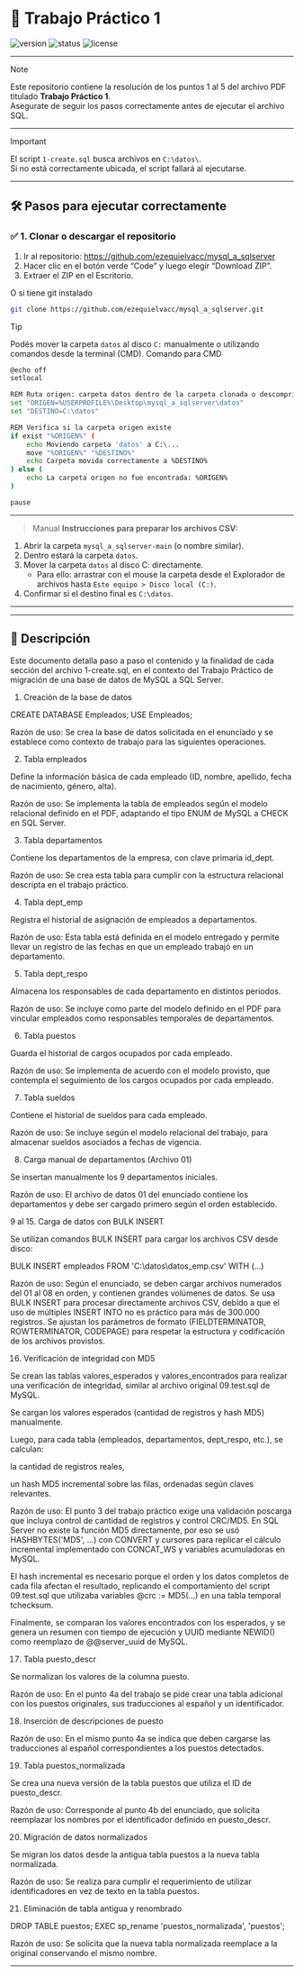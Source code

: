 # 🚀 Trabajo Práctico 1

![version](https://img.shields.io/badge/version-1.0.0-blue)
![status](https://img.shields.io/badge/status-completo-brightgreen)
![license](https://img.shields.io/badge/license-MIT-yellow)

---

> [!NOTE]
> Este repositorio contiene la resolución de los puntos 1 al 5 del archivo PDF titulado **Trabajo Práctico 1**.  
> Asegurate de seguir los pasos correctamente antes de ejecutar el archivo SQL.

---


> [!IMPORTANT]
> El script `1-create.sql` busca archivos en `C:\datos\`.  
> Si no está correctamente ubicada, el script fallará al ejecutarse.

---
## 🛠️ Pasos para ejecutar correctamente

### ✅ 1. Clonar o descargar el repositorio
1. Ir al repositorio: https://github.com/ezequielvacc/mysql_a_sqlserver
2. Hacer clic en el botón verde “Code” y luego elegir “Download ZIP”.
3. Extraer el ZIP en el Escritorio.

O
si tiene git instalado 
```bash
git clone https://github.com/ezequielvacc/mysql_a_sqlserver.git
```
> [!TIP]
> Podés mover la carpeta `datos` al disco `C:` manualmente o utilizando comandos desde la terminal (CMD).
> Comando para CMD 
```bash
@echo off
setlocal

REM Ruta origen: carpeta datos dentro de la carpeta clonada o descomprimida en el escritorio
set "ORIGEN=%USERPROFILE%\Desktop\mysql_a_sqlserver\datos"
set "DESTINO=C:\datos"

REM Verifica si la carpeta origen existe
if exist "%ORIGEN%" (
    echo Moviendo carpeta 'datos' a C:\...
    move "%ORIGEN%" "%DESTINO%"
    echo Carpeta movida correctamente a %DESTINO%
) else (
    echo La carpeta origen no fue encontrada: %ORIGEN%
)

pause
```
---
> Manual
**Instrucciones para preparar los archivos CSV:**

1. Abrir la carpeta `mysql_a_sqlserver-main` (o nombre similar).
2. Dentro estará la carpeta `datos`.
3. Mover la carpeta `datos` al disco C: directamente.
   - Para ello: arrastrar con el mouse la carpeta desde el Explorador de archivos hasta `Este equipo > Disco local (C:)`.
4. Confirmar si el destino final es `C:\datos`.



---

---
## 📝 Descripción

Este documento detalla paso a paso el contenido y la finalidad de cada sección del archivo 1-create.sql, en el contexto del Trabajo Práctico de migración de una base de datos de MySQL a SQL Server.

1. Creación de la base de datos

CREATE DATABASE Empleados;
USE Empleados;

Razón de uso: Se crea la base de datos solicitada en el enunciado y se establece como contexto de trabajo para las siguientes operaciones.

2. Tabla empleados

Define la información básica de cada empleado (ID, nombre, apellido, fecha de nacimiento, género, alta).

Razón de uso: Se implementa la tabla de empleados según el modelo relacional definido en el PDF, adaptando el tipo ENUM de MySQL a CHECK en SQL Server.

3. Tabla departamentos

Contiene los departamentos de la empresa, con clave primaria id_dept.

Razón de uso: Se crea esta tabla para cumplir con la estructura relacional descripta en el trabajo práctico.

4. Tabla dept_emp

Registra el historial de asignación de empleados a departamentos.

Razón de uso: Esta tabla está definida en el modelo entregado y permite llevar un registro de las fechas en que un empleado trabajó en un departamento.

5. Tabla dept_respo

Almacena los responsables de cada departamento en distintos periodos.

Razón de uso: Se incluye como parte del modelo definido en el PDF para vincular empleados como responsables temporales de departamentos.

6. Tabla puestos

Guarda el historial de cargos ocupados por cada empleado.

Razón de uso: Se implementa de acuerdo con el modelo provisto, que contempla el seguimiento de los cargos ocupados por cada empleado.

7. Tabla sueldos

Contiene el historial de sueldos para cada empleado.

Razón de uso: Se incluye según el modelo relacional del trabajo, para almacenar sueldos asociados a fechas de vigencia.

8. Carga manual de departamentos (Archivo 01)

Se insertan manualmente los 9 departamentos iniciales.

Razón de uso: El archivo de datos 01 del enunciado contiene los departamentos y debe ser cargado primero según el orden establecido.

9 al 15. Carga de datos con BULK INSERT

Se utilizan comandos BULK INSERT para cargar los archivos CSV desde disco:

BULK INSERT empleados FROM 'C:\datos\datos_emp.csv' WITH (...)

Razón de uso: Según el enunciado, se deben cargar archivos numerados del 01 al 08 en orden, y contienen grandes volúmenes de datos. Se usa BULK INSERT para procesar directamente archivos CSV, debido a que el uso de múltiples INSERT INTO no es práctico para más de 300.000 registros. Se ajustan los parámetros de formato (FIELDTERMINATOR, ROWTERMINATOR, CODEPAGE) para respetar la estructura y codificación de los archivos provistos.

16. Verificación de integridad con MD5

Se crean las tablas valores_esperados y valores_encontrados para realizar una verificación de integridad, similar al archivo original 09.test.sql de MySQL.

Se cargan los valores esperados (cantidad de registros y hash MD5) manualmente.

Luego, para cada tabla (empleados, departamentos, dept_respo, etc.), se calculan:

la cantidad de registros reales,

un hash MD5 incremental sobre las filas, ordenadas según claves relevantes.

Razón de uso: El punto 3 del trabajo práctico exige una validación poscarga que incluya control de cantidad de registros y control CRC/MD5. En SQL Server no existe la función MD5 directamente, por eso se usó HASHBYTES('MD5', ...) con CONVERT y cursores para replicar el cálculo incremental implementado con CONCAT_WS y variables acumuladoras en MySQL.

El hash incremental es necesario porque el orden y los datos completos de cada fila afectan el resultado, replicando el comportamiento del script 09.test.sql que utilizaba variables @crc := MD5(...) en una tabla temporal tchecksum.

Finalmente, se comparan los valores encontrados con los esperados, y se genera un resumen con tiempo de ejecución y UUID mediante NEWID() como reemplazo de @@server_uuid de MySQL.

17. Tabla puesto_descr

Se normalizan los valores de la columna puesto.

Razón de uso: En el punto 4a del trabajo se pide crear una tabla adicional con los puestos originales, sus traducciones al español y un identificador.

18. Inserción de descripciones de puesto

Razón de uso: En el mismo punto 4a se indica que deben cargarse las traducciones al español correspondientes a los puestos detectados.

19. Tabla puestos_normalizada

Se crea una nueva versión de la tabla puestos que utiliza el ID de puesto_descr.

Razón de uso: Corresponde al punto 4b del enunciado, que solicita reemplazar los nombres por el identificador definido en puesto_descr.

20. Migración de datos normalizados

Se migran los datos desde la antigua tabla puestos a la nueva tabla normalizada.

Razón de uso: Se realiza para cumplir el requerimiento de utilizar identificadores en vez de texto en la tabla puestos.

21. Eliminación de tabla antigua y renombrado

DROP TABLE puestos;
EXEC sp_rename 'puestos_normalizada', 'puestos';

Razón de uso: Se solicita que la nueva tabla normalizada reemplace a la original conservando el mismo nombre.

---

